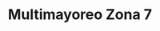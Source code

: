 ---
title: "Multimayoreo Zona 7"
url: /zona-7/multimayoreo-zona-7-calzada-doroteo-guamuch-flores-2/
shop: supermercado
---